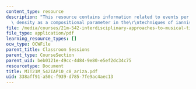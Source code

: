 ```yaml
---
content_type: resource
description: "This resource contains information related to events per unit of time:\
  \ density as a compositional parameter in the\r\ntechniques of iannis xenakis."
file: /media/courses/21m-542-interdisciplinary-approaches-to-musical-time-january-iap-2010/338aff91a50cf939d7857fe9ac4aec13_MIT21M_542IAP10_c8_ariza.pdf
file_type: application/pdf
learning_resource_types: []
ocw_type: OCWFile
parent_title: Classroom Sessions
parent_type: CourseSection
parent_uid: beb0121e-49cc-4d84-9e80-e5ef2dc34c75
resourcetype: Document
title: MIT21M_542IAP10_c8_ariza.pdf
uid: 338aff91-a50c-f939-d785-7fe9ac4aec13
---
```

